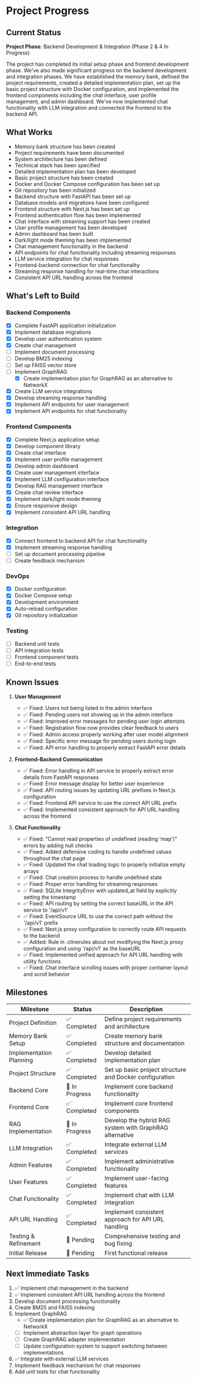 # Project Progress

## Current Status

**Project Phase**: Backend Development & Integration (Phase 2 & 4 In Progress)

The project has completed its initial setup phase and frontend development phase. We've also made significant progress on the backend development and integration phases. We have established the memory bank, defined the project requirements, created a detailed implementation plan, set up the basic project structure with Docker configuration, and implemented the frontend components including the chat interface, user profile management, and admin dashboard. We've now implemented chat functionality with LLM integration and connected the frontend to the backend API.

## What Works

- Memory bank structure has been created
- Project requirements have been documented
- System architecture has been defined
- Technical stack has been specified
- Detailed implementation plan has been developed
- Basic project structure has been created
- Docker and Docker Compose configuration has been set up
- Git repository has been initialized
- Backend structure with FastAPI has been set up
- Database models and migrations have been configured
- Frontend structure with Next.js has been set up
- Frontend authentication flow has been implemented
- Chat interface with streaming support has been created
- User profile management has been developed
- Admin dashboard has been built
- Dark/light mode theming has been implemented
- Chat management functionality in the backend
- API endpoints for chat functionality including streaming responses
- LLM service integration for chat responses
- Frontend-backend connection for chat functionality
- Streaming response handling for real-time chat interactions
- Consistent API URL handling across the frontend

## What's Left to Build

### Backend Components

- [x] Complete FastAPI application initialization
- [x] Implement database migrations
- [x] Develop user authentication system
- [x] Create chat management
- [ ] Implement document processing
- [ ] Develop BM25 indexing
- [ ] Set up FAISS vector store
- [ ] Implement GraphRAG
  - [x] Create implementation plan for GraphRAG as an alternative to NetworkX
- [x] Create LLM service integrations
- [x] Develop streaming response handling
- [x] Implement API endpoints for user management
- [x] Implement API endpoints for chat functionality

### Frontend Components

- [x] Complete Next.js application setup
- [x] Develop component library
- [x] Create chat interface
- [x] Implement user profile management
- [x] Develop admin dashboard
- [x] Create user management interface
- [x] Implement LLM configuration interface
- [x] Develop RAG management interface
- [x] Create chat review interface
- [x] Implement dark/light mode theming
- [x] Ensure responsive design
- [x] Implement consistent API URL handling

### Integration

- [x] Connect frontend to backend API for chat functionality
- [x] Implement streaming response handling
- [ ] Set up document processing pipeline
- [ ] Create feedback mechanism

### DevOps

- [x] Docker configuration
- [x] Docker Compose setup
- [x] Development environment
- [x] Auto-reload configuration
- [x] Git repository initialization

### Testing

- [ ] Backend unit tests
- [ ] API integration tests
- [ ] Frontend component tests
- [ ] End-to-end tests

## Known Issues

1. **User Management**
   - ✅ Fixed: Users not being listed in the admin interface
   - ✅ Fixed: Pending users not showing up in the admin interface
   - ✅ Fixed: Improved error messages for pending user login attempts
   - ✅ Fixed: Registration flow now provides clear feedback to users
   - ✅ Fixed: Admin access properly working after user model alignment
   - ✅ Fixed: Specific error message for pending users during login
   - ✅ Fixed: API error handling to properly extract FastAPI error details

2. **Frontend-Backend Communication**
   - ✅ Fixed: Error handling in API service to properly extract error details from FastAPI responses
   - ✅ Fixed: Error message display for better user experience
   - ✅ Fixed: API routing issues by updating URL prefixes in Next.js configuration
   - ✅ Fixed: Frontend API service to use the correct API URL prefix
   - ✅ Fixed: Implemented consistent approach for API URL handling across the frontend

3. **Chat Functionality**
   - ✅ Fixed: "Cannot read properties of undefined (reading 'map')" errors by adding null checks
   - ✅ Fixed: Added defensive coding to handle undefined values throughout the chat page
   - ✅ Fixed: Updated the chat loading logic to properly initialize empty arrays
   - ✅ Fixed: Chat creation process to handle undefined state
   - ✅ Fixed: Proper error handling for streaming responses
   - ✅ Fixed: SQLite IntegrityError with updated_at field by explicitly setting the timestamp
   - ✅ Fixed: API routing by setting the correct baseURL in the API service to '/api/v1'
   - ✅ Fixed: EventSource URL to use the correct path without the '/api/v1' prefix
   - ✅ Fixed: Next.js proxy configuration to correctly route API requests to the backend
   - ✅ Added: Rule in .clinerules about not modifying the Next.js proxy configuration and using '/api/v1' as the baseURL
   - ✅ Fixed: Implemented unified approach for API URL handling with utility functions
   - ✅ Fixed: Chat interface scrolling issues with proper container layout and scroll behavior

## Milestones

| Milestone | Status | Description |
|-----------|--------|-------------|
| Project Definition | ✅ Completed | Define project requirements and architecture |
| Memory Bank Setup | ✅ Completed | Create memory bank structure and documentation |
| Implementation Planning | ✅ Completed | Develop detailed implementation plan |
| Project Structure | ✅ Completed | Set up basic project structure and Docker configuration |
| Backend Core | 🔄 In Progress | Implement core backend functionality |
| Frontend Core | ✅ Completed | Implement core frontend components |
| RAG Implementation | 🔄 In Progress | Develop the hybrid RAG system with GraphRAG alternative |
| LLM Integration | ✅ Completed | Integrate external LLM services |
| Admin Features | ✅ Completed | Implement administrative functionality |
| User Features | ✅ Completed | Implement user-facing features |
| Chat Functionality | ✅ Completed | Implement chat with LLM integration |
| API URL Handling | ✅ Completed | Implement consistent approach for API URL handling |
| Testing & Refinement | 🔄 Pending | Comprehensive testing and bug fixing |
| Initial Release | 🔄 Pending | First functional release |

## Next Immediate Tasks

1. ✅ Implement chat management in the backend
2. ✅ Implement consistent API URL handling across the frontend
3. Develop document processing functionality
4. Create BM25 and FAISS indexing
5. Implement GraphRAG
   - ✅ Create implementation plan for GraphRAG as an alternative to NetworkX
   - [ ] Implement abstraction layer for graph operations
   - [ ] Create GraphRAG adapter implementation
   - [ ] Update configuration system to support switching between implementations
6. ✅ Integrate with external LLM services
7. Implement feedback mechanism for chat responses
8. Add unit tests for chat functionality